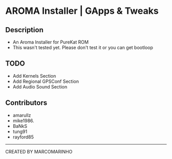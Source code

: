 AROMA Installer | GApps &amp; Tweaks
===
Description
---
* An Aroma Installer for PureKat ROM
* This wasn't tested yet. Please don't test it or you can get bootloop


TODO
---
* Add Kernels Section
* Add Regional GPSConf Section
* Add Audio Sound Section

Contributors
---
* amarullz
* mike1986.
* BaNkS
* tung91
* rayford85

---
CREATED BY MARCOMARINHO 

